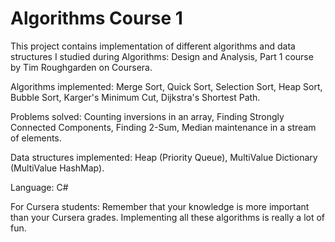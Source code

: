 Algorithms Course 1
=================

This project contains implementation of different algorithms and data structures I studied during Algorithms: Design and Analysis, Part 1 course by Tim Roughgarden on Coursera.

Algorithms implemented:
Merge Sort, Quick Sort, Selection Sort, Heap Sort, Bubble Sort, Karger's Minimum Cut, Dijkstra's Shortest Path.

Problems solved:
Counting inversions in an array, Finding Strongly Connected Components, Finding 2-Sum, Median maintenance in a stream of elements.

Data structures implemented:
Heap (Priority Queue), MultiValue Dictionary (MultiValue HashMap).

Language: C#

For Cursera students:
Remember that your knowledge is more important than your Cursera grades.
Implementing all these algorithms is really a lot of fun.
